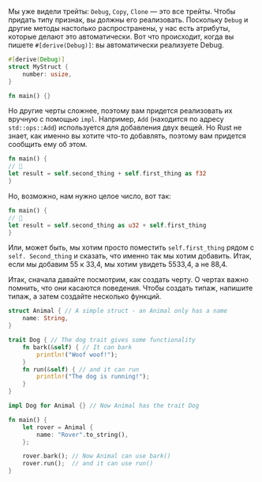 Мы уже видели трейты: `Debug`, `Copy`, `Clone` — это все трейты. Чтобы придать типу признак, вы должны его реализовать. Поскольку `Debug` и другие методы настолько распространены, у нас есть атрибуты, которые делают это автоматически. Вот что происходит, когда вы пишете `#[derive(Debug)]`: вы автоматически реализуете Debug.

```rust
#[derive(Debug)]
struct MyStruct {
    number: usize,
}

fn main() {}
```

Но другие черты сложнее, поэтому вам придется реализовать их вручную с помощью `impl`. Например, `Add` (находится по адресу `std::ops::Add`) используется для добавления двух вещей. Но Rust не знает, как именно вы хотите что-то добавлять, поэтому вам придется сообщить ему об этом.

```rust
fn main() {
// 🚧
let result = self.second_thing + self.first_thing as f32
}
```

Но, возможно, нам нужно целое число, вот так:

```rust
fn main() {
// 🚧
let result = self.second_thing as u32 + self.first_thing
}
```

Или, может быть, мы хотим просто поместить `self.first_thing` рядом с `self. Second_thing` и сказать, что именно так мы хотим добавить. Итак, если мы добавим 55 к 33,4, мы хотим увидеть 5533,4, а не 88,4.  
  
Итак, сначала давайте посмотрим, как создать черту. О чертах важно помнить, что они касаются поведения. Чтобы создать типаж, напишите типаж, а затем создайте несколько функций.

```rust
struct Animal { // A simple struct - an Animal only has a name
    name: String,
}

trait Dog { // The dog trait gives some functionality
    fn bark(&self) { // It can bark
        println!("Woof woof!");
    }
    fn run(&self) { // and it can run
        println!("The dog is running!");
    }
}

impl Dog for Animal {} // Now Animal has the trait Dog

fn main() {
    let rover = Animal {
        name: "Rover".to_string(),
    };

    rover.bark(); // Now Animal can use bark()
    rover.run();  // and it can use run()
}

```